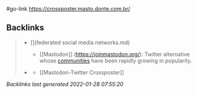 #go-link https://crossposter.masto.donte.com.br/

## Backlinks

> - [](federated social media networks.md)
>   - [[Mastodon]] (https://joinmastodon.org/): Twitter alternative whose [communities](https://joinmastodon.org/communities/general) have been rapidly growing in popularity.
>    
> - [](moa.party.md)
>   - [[Mastodon-Twitter Crossposter]]

_Backlinks last generated 2022-01-28 07:55:20_
